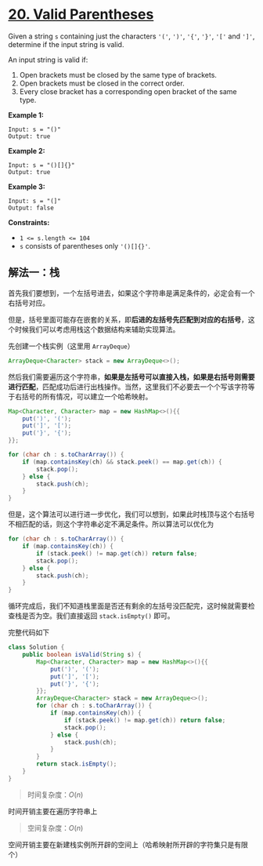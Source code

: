 # [20. Valid Parentheses](https://leetcode.cn/problems/valid-parentheses)

Given a string `s` containing just the characters `'('`, `')'`, `'{'`, `'}'`, `'['` and `']'`, determine if the input string is valid.

An input string is valid if:

1. Open brackets must be closed by the same type of brackets.
2. Open brackets must be closed in the correct order.
3. Every close bracket has a corresponding open bracket of the same type.

 

**Example 1:**

```
Input: s = "()"
Output: true
```

**Example 2:**

```
Input: s = "()[]{}"
Output: true
```

**Example 3:**

```
Input: s = "(]"
Output: false
```

 

**Constraints:**

- `1 <= s.length <= 104`
- `s` consists of parentheses only `'()[]{}'`.



## 解法一：栈

首先我们要想到，一个左括号进去，如果这个字符串是满足条件的，必定会有一个右括号对应。

但是，括号里面可能存在嵌套的关系，即**后进的左括号先匹配到对应的右括号**，这个时候我们可以考虑用栈这个数据结构来辅助实现算法。

先创建一个栈实例（这里用 `ArrayDeque`）

```java
ArrayDeque<Character> stack = new ArrayDeque<>();
```

然后我们需要遍历这个字符串，**如果是左括号可以直接入栈，如果是右括号则需要进行匹配**，匹配成功后进行出栈操作。当然，这里我们不必要去一个个写该字符等于右括号的所有情况，可以建立一个哈希映射。

```java
Map<Character, Character> map = new HashMap<>(){{
    put(')', '(');
    put(']', '[');
    put('}', '{');
}};
```

```java
for (char ch : s.toCharArray()) {
    if (map.containsKey(ch) && stack.peek() == map.get(ch)) {
        stack.pop();
    } else {
        stack.push(ch);
    }
}
```

但是，这个算法可以进行进一步优化，我们可以想到，如果此时栈顶与这个右括号不相匹配的话，则这个字符串必定不满足条件。所以算法可以优化为

```java
for (char ch : s.toCharArray()) {
    if (map.containsKey(ch)) {
        if (stack.peek() != map.get(ch)) return false;
        stack.pop();
    } else {
        stack.push(ch);
    }
}
```

循环完成后，我们不知道栈里面是否还有剩余的左括号没匹配完，这时候就需要检查栈是否为空。我们直接返回 `stack.isEmpty()` 即可。



完整代码如下

```java
class Solution {
    public boolean isValid(String s) {
        Map<Character, Character> map = new HashMap<>(){{
            put(')', '(');
            put(']', '[');
            put('}', '{');
        }};
        ArrayDeque<Character> stack = new ArrayDeque<>();
        for (char ch : s.toCharArray()) {
            if (map.containsKey(ch)) {
                if (stack.peek() != map.get(ch)) return false;
                stack.pop();
            } else {
                stack.push(ch);
            }
        }
        return stack.isEmpty();
    }
}
```

> 时间复杂度：$O(n)$

时间开销主要在遍历字符串上

> 空间复杂度：$O(n)$

空间开销主要在新建栈实例所开辟的空间上（哈希映射所开辟的字符集只是有限个）